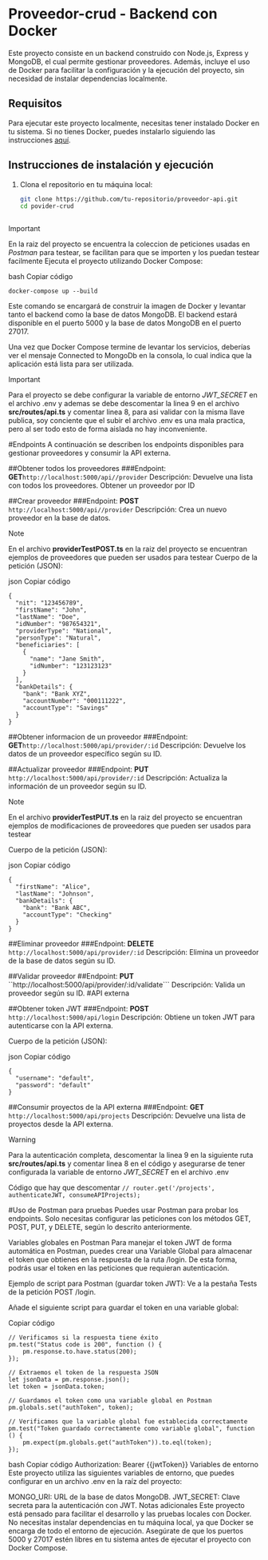 # Proveedor-crud - Backend con Docker

Este proyecto consiste en un backend construido con Node.js, Express y MongoDB, el cual permite gestionar proveedores. Además, incluye el uso de Docker para facilitar la configuración y la ejecución del proyecto, sin necesidad de instalar dependencias localmente.

## Requisitos

Para ejecutar este proyecto localmente, necesitas tener instalado Docker en tu sistema. Si no tienes Docker, puedes instalarlo siguiendo las instrucciones [aquí](https://docs.docker.com/get-docker/).


## Instrucciones de instalación y ejecución

1. Clona el repositorio en tu máquina local:

   ```bash
   git clone https://github.com/tu-repositorio/proveedor-api.git
   cd povider-crud



>[!IMPORTANT]
>En la raiz del proyecto se encuentra la coleccion de peticiones usadas en *Postman* para testear, se facilitan para que se importen y los puedan testear facilmente
Ejecuta el proyecto utilizando Docker Compose:

bash
Copiar código
```
docker-compose up --build
```
Este comando se encargará de construir la imagen de Docker y levantar tanto el backend como la base de datos MongoDB. El backend estará disponible en el puerto 5000 y la base de datos MongoDB en el puerto 27017.

Una vez que Docker Compose termine de levantar los servicios, deberías ver el mensaje Connected to MongoDb en la consola, lo cual indica que la aplicación está lista para ser utilizada.
>[!IMPORTANT]
>Para el proyecto se debe configurar la variable de entorno  *JWT_SECRET* en el archivo .env y ademas se debe descomentar la linea 9 en el archivo **src/routes/api.ts** y comentar linea 8, para asi validar con la misma llave publica, soy conciente que el subir el archivo .env es una mala practica, pero al ser todo esto de forma aislada no hay inconveniente.

#Endpoints
A continuación se describen los endpoints disponibles para gestionar proveedores y consumir la API externa.

##Obtener todos los proveedores
###Endpoint: **GET**```http://localhost:5000/api//provider```
Descripción: Devuelve una lista con todos los proveedores.
Obtener un proveedor por ID

##Crear proveedor
###Endpoint: **POST** ```http://localhost:5000/api//provider```
Descripción: Crea un nuevo proveedor en la base de datos.

>[!NOTE]
> En el archivo **providerTestPOST.ts** en la raiz del proyecto se encuentran ejemplos de proveedores que pueden ser usados para testear
Cuerpo de la petición (JSON):

json
Copiar código
```
{
  "nit": "123456789",
  "firstName": "John",
  "lastName": "Doe",
  "idNumber": "987654321",
  "providerType": "National",
  "personType": "Natural",
  "beneficiaries": [
    {
      "name": "Jane Smith",
      "idNumber": "123123123"
    }
  ],
  "bankDetails": {
    "bank": "Bank XYZ",
    "accountNumber": "000111222",
    "accountType": "Savings"
  }
}
```

##Obtener informacion de un proveedor
###Endpoint: **GET**```http://localhost:5000/api/provider/:id```
Descripción: Devuelve los datos de un proveedor específico según su ID.

##Actualizar proveedor
###Endpoint: **PUT** ```http://localhost:5000/api/provider/:id```
Descripción: Actualiza la información de un proveedor según su ID.
>[!NOTE]
> En el archivo **providerTestPUT.ts** en la raiz del proyecto se encuentran ejemplos de modificaciones de proveedores que pueden ser usados para testear

Cuerpo de la petición (JSON):

json
Copiar código
```
{
  "firstName": "Alice",
  "lastName": "Johnson",
  "bankDetails": {
    "bank": "Bank ABC",
    "accountType": "Checking"
  }
}
```

##Eliminar proveedor
###Endpoint: **DELETE** ```http://localhost:5000/api/provider/:id```
Descripción: Elimina un proveedor de la base de datos según su ID.

##Validar proveedor
##Endpoint: **PUT** ``http://localhost:5000/api/provider/:id/validate```
Descripción: Valida un proveedor según su ID.
#API externa

##Obtener token JWT
###Endpoint: **POST** ``http://localhost:5000/api/login``
Descripción: Obtiene un token JWT para autenticarse con la API externa.

Cuerpo de la petición (JSON):

json
Copiar código
```
{
  "username": "default",
  "password": "default"
}
```
##Consumir proyectos de la API externa
###Endpoint: **GET** ``http://localhost:5000/api/projects``
Descripción: Devuelve una lista de proyectos desde la API externa.
>[!WARNING]
> Para la autenticación completa, descomentar la linea 9 en la siguiente ruta **src/routes/api.ts** y comentar linea 8 en el código y asegurarse de tener configurada la variable de entorno *JWT_SECRET* en el archivo .env

Código que hay que descomentar
```// router.get('/projects', authenticateJWT, consumeAPIProjects);```

#Uso de Postman para pruebas
Puedes usar Postman para probar los endpoints. Solo necesitas configurar las peticiones con los métodos GET, POST, PUT, y DELETE, según lo descrito anteriormente.

Variables globales en Postman
Para manejar el token JWT de forma automática en Postman, puedes crear una Variable Global para almacenar el token que obtienes en la respuesta de la ruta /login. De esta forma, podrás usar el token en las peticiones que requieran autenticación.

Ejemplo de script para Postman (guardar token JWT):
Ve a la pestaña Tests de la petición POST /login.

Añade el siguiente script para guardar el token en una variable global:

Copiar código
```
// Verificamos si la respuesta tiene éxito 
pm.test("Status code is 200", function () {
    pm.response.to.have.status(200);
});

// Extraemos el token de la respuesta JSON
let jsonData = pm.response.json();
let token = jsonData.token; 

// Guardamos el token como una variable global en Postman
pm.globals.set("authToken", token);

// Verificamos que la variable global fue establecida correctamente
pm.test("Token guardado correctamente como variable global", function () {
    pm.expect(pm.globals.get("authToken")).to.eql(token);
});
```

bash
Copiar código
Authorization: Bearer {{jwtToken}}
Variables de entorno
Este proyecto utiliza las siguientes variables de entorno, que puedes configurar en un archivo .env en la raíz del proyecto:

MONGO_URI: URL de la base de datos MongoDB.
JWT_SECRET: Clave secreta para la autenticación con JWT.
Notas adicionales
Este proyecto está pensado para facilitar el desarrollo y las pruebas locales con Docker. No necesitas instalar dependencias en tu máquina local, ya que Docker se encarga de todo el entorno de ejecución.
Asegúrate de que los puertos 5000 y 27017 estén libres en tu sistema antes de ejecutar el proyecto con Docker Compose.
